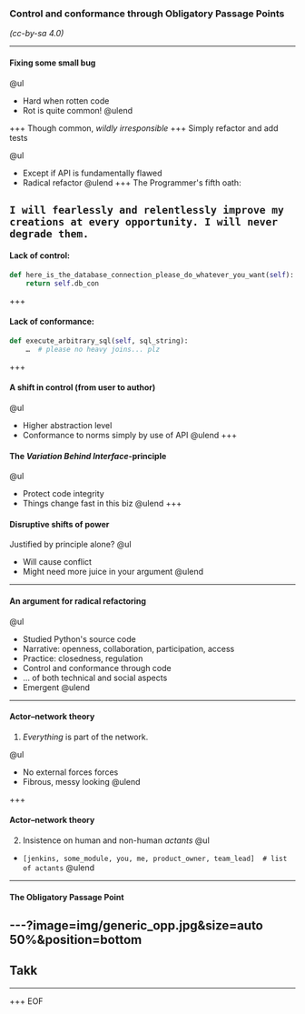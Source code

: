 ### Control and conformance through Obligatory Passage Points

_(cc-by-sa 4.0)_

---
#### Fixing some small bug

@ul
* Hard when rotten code
* Rot is quite common!
@ulend

+++
Though common, _wildly irresponsible_
+++
Simply refactor and add tests

@ul
* Except if API is fundamentally flawed
* Radical refactor
@ulend
+++
The Programmer's fifth oath:

`I will fearlessly and relentlessly improve my creations at every opportunity. I will never degrade them.`
---
#### Lack of control:

```python
def here_is_the_database_connection_please_do_whatever_you_want(self):
    return self.db_con
```
+++
#### Lack of conformance:

```python
def execute_arbitrary_sql(self, sql_string):
    …  # please no heavy joins... plz
```
+++
#### A shift in control (from user to author)

@ul
* Higher abstraction level
* Conformance to norms simply by use of API
@ulend
+++
#### The _Variation Behind Interface_-principle
@ul
* Protect code integrity
* Things change fast in this biz
@ulend
+++
#### Disruptive shifts of power

Justified by principle alone?
@ul
* Will cause conflict
* Might need more juice in your argument
@ulend
---
#### An argument for radical refactoring

@ul
* Studied Python's source code
* Narrative: openness, collaboration, participation, access
* Practice: closedness, regulation
* Control and conformance through code
* … of both technical and social aspects
* Emergent
@ulend
---
#### Actor–network theory
1. _Everything_ is part of the network.

@ul
* No external forces forces
* Fibrous, messy looking
@ulend

+++
#### Actor–network theory
2. Insistence on human and non-human _actants_
@ul
* `[jenkins, some_module, you, me, product_owner, team_lead]  # list of actants`
@ulend
---
#### The Obligatory Passage Point

---?image=img/generic_opp.jpg&size=auto 50%&position=bottom
---
## Takk
---
+++
EOF
